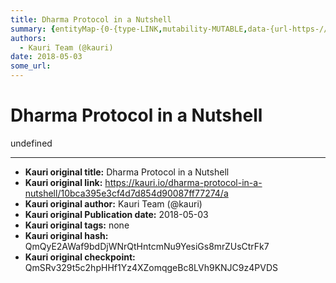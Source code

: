 ```yaml
---
title: Dharma Protocol in a Nutshell
summary: {entityMap-{0-{type-LINK,mutability-MUTABLE,data-{url-https-//blog.dharma.io/dharma-an-open-protocol-for-generic-tokenized-debt-agreements-9a4e6a4e6fc0,data-href-https-//blog.dharma.io/dharma-an-open-protocol-for-generic-tokenized-debt-agreements-9a4e6a4e6fc0,target-_blank},1-{type-LINK,mutability-MUTABLE,data-{url-https-//whitepaper.dharma.io/,data-href-https-//whitepaper.dharma.io,rel-noopener,target-_blank},2-{type-LINK,mutability-MUTABLE,data-{url-https-//blog.coinbase.com/a-beginners-guide-
authors:
  - Kauri Team (@kauri)
date: 2018-05-03
some_url: 
---
```


# Dharma Protocol in a Nutshell


undefined


---

- **Kauri original title:** Dharma Protocol in a Nutshell
- **Kauri original link:** https://kauri.io/dharma-protocol-in-a-nutshell/10bca395e3cf4d7d854d90087ff77274/a
- **Kauri original author:** Kauri Team (@kauri)
- **Kauri original Publication date:** 2018-05-03
- **Kauri original tags:** none
- **Kauri original hash:** QmQyE2AWaf9bdDjWNrQtHntcmNu9YesiGs8mrZUsCtrFk7
- **Kauri original checkpoint:** QmSRv329t5c2hpHHf1Yz4XZomqgeBc8LVh9KNJC9z4PVDS



